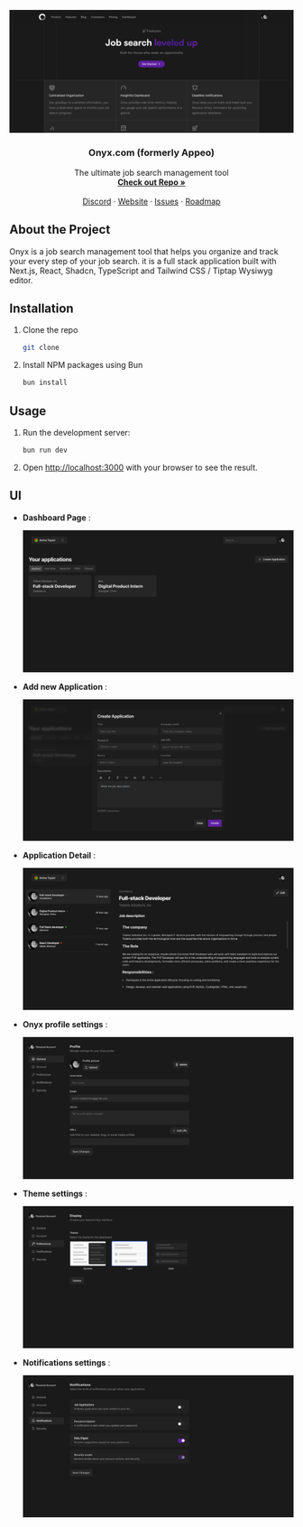 <p align="center">
  <a href="https://github.com/amine-tayani/onyxapp">
   <img src="https://github.com/amine-tayani/onyxapp/blob/main/media/landing.png" alt="Landing">
  </a>

  <h3 align="center">Onyx.com (formerly Appeo)</h3>

  <p align="center">
    The ultimate job search management tool
    <br />
    <a href="https://github.com/amine-tayani/onyxapp"><strong>Check out Repo »</strong></a>
    <br />
    <br />
    <a href="https://github.com/amine-tayani/onyxapp">Discord</a>
    ·
    <a href="https://github.com/amine-tayani/onyxapp">Website</a>
    ·
    <a href="https://github.com/amine-tayani/onyxapp/issues">Issues</a>
    ·
    <a href="https://github.com/amine-tayani/onyxapp">Roadmap</a>
  </p>
</p>

## About the Project

Onyx is a job search management tool that helps you organize and track your every step of your job search. it is a full stack application built with Next.js, React, Shadcn, TypeScript and Tailwind CSS / Tiptap Wysiwyg editor.

## Installation

1. Clone the repo

   ```sh
   git clone

   ```

2. Install NPM packages using Bun

   ```sh
   bun install
   ```

## Usage

1. Run the development server:

   ```sh
   bun run dev
   ```

2. Open [http://localhost:3000](http://localhost:3000) with your browser to see the result.

## UI

- **Dashboard Page** :

  ![dash-home](https://github.com/amine-tayani/onyxapp/blob/main/media/dashboard_home.png)

- **Add new Application** :

  ![new_app_modal](https://github.com/amine-tayani/onyxapp/blob/main/media/add_application_modal.png)

- **Application Detail** :

  ![app_detail](https://github.com/amine-tayani/onyxapp/blob/main/media/application_details.png)

- **Onyx profile settings** :

  ![profile_settings](https://github.com/amine-tayani/onyxapp/blob/main/media/profile_onyx.png)

- **Theme settings** :

  ![theme_settings](https://github.com/amine-tayani/onyxapp/blob/main/media/theme_settings.png)

- **Notifications settings** :

  ![notifications_settings](https://github.com/amine-tayani/onyxapp/blob/main/media/notifications.png)
